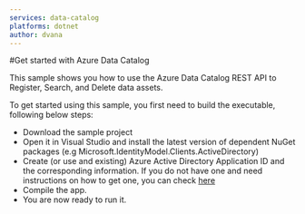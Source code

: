 ```yaml
---
services: data-catalog
platforms: dotnet
author: dvana
---
```

#Get started with Azure Data Catalog

This sample shows you how to use the Azure Data Catalog REST API to Register, Search, and Delete data assets.

To get started using this sample, you first need to build the executable, following below steps:

* Download the sample project
* Open it in Visual Studio and install the latest version of dependent NuGet packages (e.g Microsoft.IdentityModel.Clients.ActiveDirectory) 
* Create (or use and existing) Azure Active Directory Application ID and the corresponding information. If you do not have one and need instructions on how to get one, you can check [here](https://docs.microsoft.com/en-us/rest/api/datacatalog/register-a-client-app) 
* Compile the app.
* You are now ready to run it.




